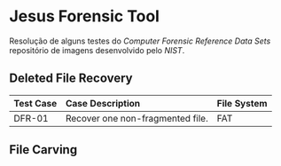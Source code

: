 # Jesus Forensic Tool
 Resolução de alguns testes do *Computer Forensic Reference Data Sets* repositório de imagens desenvolvido pelo *NIST*.

 ## Deleted File Recovery
| Test Case            | Case Description                 | File System     |
| :------------------- | :------------------------------- |:--------------- |
| DFR-01               | Recover one non-fragmented file. | FAT             |

## File Carving

